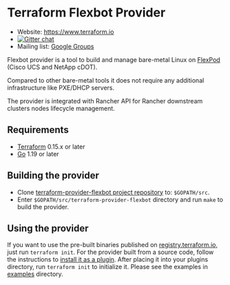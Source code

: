 Terraform Flexbot Provider
==========================

- Website: https://www.terraform.io
- [![Gitter chat](https://badges.gitter.im/hashicorp-terraform/Lobby.png)](https://gitter.im/hashicorp-terraform/Lobby)
- Mailing list: [Google Groups](http://groups.google.com/group/terraform-tool)

Flexbot provider is a tool to build and manage bare-metal Linux on [FlexPod](https://flexpod.com) (Cisco UCS and NetApp cDOT).

Compared to other bare-metal tools it does not require any additional infrastructure like PXE/DHCP servers.

The provider is integrated with Rancher API for Rancher downstream clusters nodes lifecycle management.

Requirements
------------

- [Terraform](https://www.terraform.io/downloads.html) 0.15.x or later
- [Go](https://golang.org/doc/install) 1.19 or later

Building the provider
---------------------

* Clone [terraform-provider-flexbot project repository](https://github.com/igor-feoktistov/terraform-provider-flexbot) to: `$GOPATH/src`.
* Enter `$GOPATH/src/terraform-provider-flexbot` directory and run `make` to build the provider.


Using the provider
------------------
If you want to use the pre-built binaries published on [registry.terraform.io](https://registry.terraform.io/providers/igor-feoktistov/flexbot), just run `terraform init`.
For the provider built from a source code, follow the instructions to [install it as a plugin](https://www.terraform.io/docs/language/providers/requirements.html).
After placing it into your plugins directory, run `terraform init` to initialize it. Please see the examples in [examples](https://github.com/igor-feoktistov/terraform-provider-flexbot/tree/master/examples) directory.
